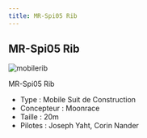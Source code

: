 ```yaml
---
title: MR-Spi05 Rib
---
```


MR-Spi05 Rib
------------

![mobilerib](/images/stories/saga/turnagundam/ms/moonraces/mobilerib.png)


MR-Spi05 Rib


* Type : Mobile Suit de Construction
* Concepteur : Moonrace
* Taille : 20m
* Pilotes : Joseph Yaht, Corin Nander
